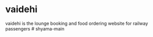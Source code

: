# vaidehi
vaidehi is the lounge booking and food ordering website for railway passengers
#   s h y a m a - m a i n  
 